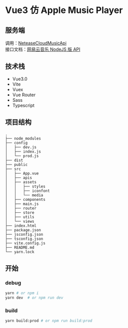 # Vue3 仿 Apple Music Player

## 服务端

调用：[NeteaseCloudMusicApi](https://github.com/Binaryify/NeteaseCloudMusicApi)  
接口文档：[网易云音乐 NodeJS 版 API](https://binaryify.github.io/NeteaseCloudMusicApi)

## 技术栈

- Vue3.0
- Vite
- Vuex
- Vue Router
- Sass
- Typescript

## 项目结构

```tree
.
├── node_modules
├── config
│   ├── dev.js
│   ├── index.js
│   └── prod.js
├── dist
├── public
├── src
│   ├── App.vue
│   ├── apis
│   ├── assets
│   │   ├── styles
│   │   ├── iconfont
│   │   └── media
│   ├── components
│   ├── main.js
│   ├── router
│   ├── store
│   ├── utils
│   └── views
├── index.html
├── package.json
├── jsconfig.json
├── tsconfig.json
├── vite.config.js
├── README.md
└── yarn.lock
```

## 开始

### debug

```sh
yarn # or npm i
yarn dev  # or npm run dev
```

### build

```sh
yarn build:prod # or npm run build:prod
```
